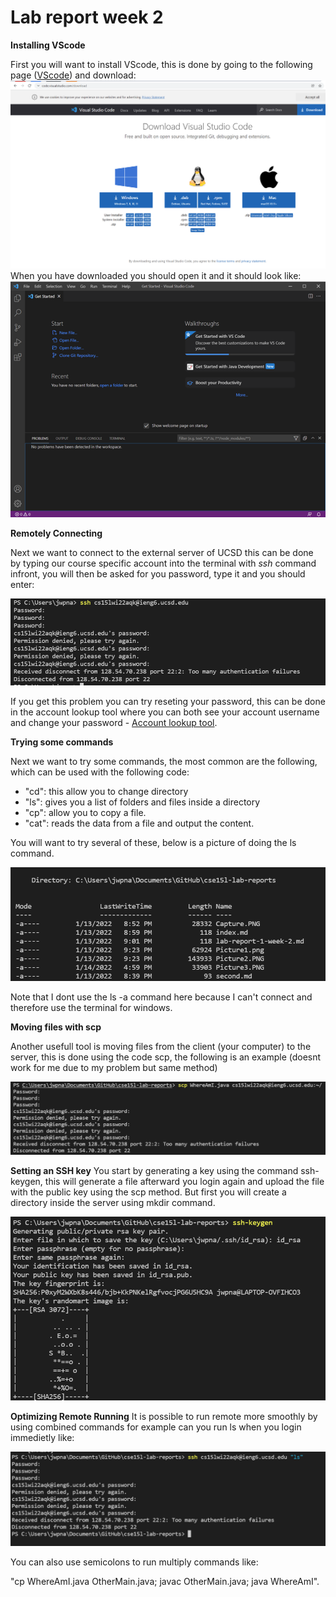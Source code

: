 # Lab report week 2

**Installing VScode**

First you will want to install VScode, this is done by going to the following page ([VScode](https://code.visualstudio.com/)) and download:
![Image](Picture2.PNG)
When you have downloaded you should open it and it should look like:
![Image](Picture1.png)

**Remotely Connecting**

Next we want to connect to the external server of UCSD this can be done by typing our course specific account into the terminal with *ssh* command infront, you will then be asked for you password, type it and you should enter:

![Image](Picture3.PNG)

If you get this problem you can try reseting your password, this can be done in the account lookup tool where you can both see your account username and change your password - [Account lookup tool](https://sdacs.ucsd.edu/~icc/index.php).


**Trying some commands**

Next we want to try some commands, the most common are the following, which can be used with the following code:

* "cd": this allow you to change directory
* "ls": gives you a list of folders and files inside a directory
* "cp": allow you to copy a file.
* "cat": reads the data from a file and output the content.


You will want to try several of these, below is a picture of doing the ls command.

![Image](Picture4.PNG)

Note that I dont use the ls -a command here because I can't connect and therefore use the terminal for windows.

**Moving files with scp**

Another usefull tool is moving files from the client (your computer) to the server, this is done using the code scp, the following is an example (doesnt work for me due to my problem but same method)

![Image](Picture5.PNG)

**Setting an SSH key**
You start by generating a key using the command ssh-keygen, this will generate a file afterward you login again and upload the file with the public key using the scp method. But first you will create a directory inside the server using mkdir command.

![Image](Picture6.PNG)

**Optimizing Remote Running**
It is possible to run remote more smoothly by using combined commands for example can you run ls when you login immedietly like:

![Image](Picture7.PNG)

You can also use semicolons to run multiply commands like:

"cp WhereAmI.java OtherMain.java; javac OtherMain.java; java WhereAmI".
